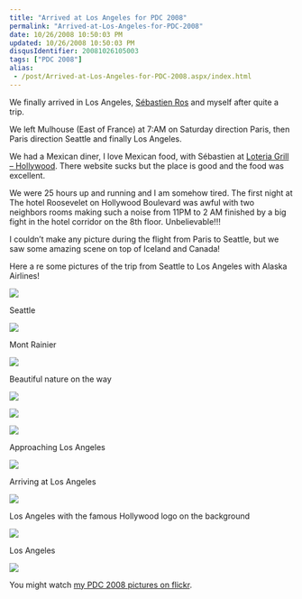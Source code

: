 ```yaml
---
title: "Arrived at Los Angeles for PDC 2008"
permalink: "Arrived-at-Los-Angeles-for-PDC-2008"
date: 10/26/2008 10:50:03 PM
updated: 10/26/2008 10:50:03 PM
disqusIdentifier: 20081026105003
tags: ["PDC 2008"]
alias:
 - /post/Arrived-at-Los-Angeles-for-PDC-2008.aspx/index.html
---
```

We finally arrived in Los Angeles, [Sébastien Ros](http://www.dotnetguru2.org/sebastienros/) and myself after quite a trip.

We left Mulhouse (East of France) at 7:AM on Saturday direction Paris, then Paris direction Seattle and finally Los Angeles.
<!-- more -->

We had a Mexican diner, I love Mexican food, with Sébastien at [Loteria Grill – Hollywood](http://www.loteriagrill.com/loteriahollywood). There website sucks but the place is good and the food was excellent.

We were 25 hours up and running and I am somehow tired. The first night at The hotel Roosevelet on Hollywood Boulevard was awful with two neighbors rooms making such a noise from 11PM to 2 AM finished by a big fight in the hotel corridor on the 8th floor. Unbelievable!!!

I couldn’t make any picture during the flight from Paris to Seattle, but we saw some amazing scene on top of Iceland and Canada!

Here a re some pictures of the trip from Seattle to Los Angeles with Alaska Airlines!

![](http://farm4.static.flickr.com/3205/2974186210_cabd02ed9f.jpg) 

Seattle

![](http://farm4.static.flickr.com/3189/2973364475_7f1420d9b8.jpg) 

Mont Rainier

![](http://farm4.static.flickr.com/3032/2973744334_9355a3d0a8.jpg) 

Beautiful nature on the way

![](http://farm4.static.flickr.com/3201/2973629027_d4e2216273.jpg) 

![](http://farm4.static.flickr.com/3214/2974491210_0d82646b10.jpg) 

![](http://farm4.static.flickr.com/3245/2973657279_8d731765da.jpg) 

Approaching Los Angeles

![](http://farm4.static.flickr.com/3226/2974549834_c6b5732b4f.jpg) 

Arriving at Los Angeles

![](http://farm4.static.flickr.com/3135/2973736628_7d7eedfd07.jpg) 

Los Angeles with the famous Hollywood logo on the background

![](http://farm4.static.flickr.com/3272/2973756283_f3bced5132.jpg) 

Los Angeles

![](http://farm4.static.flickr.com/3001/2974592120_24e76c10ab.jpg) 

You might watch [my PDC 2008 pictures on flickr](http://www.flickr.com/photos/laurentkempe/collections/72157608235476501/).
